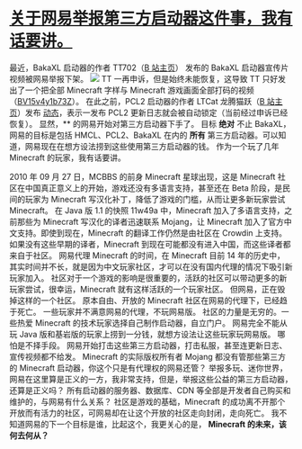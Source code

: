 # [关于网易举报第三方启动器这件事，我有话要讲。](https://github.com/miner233/blog/issues/7)

最近，BakaXL 启动器的作者 TT702（[B 站主页](https://space.bilibili.com/515094/)） 发布的 BakaXL 启动器宣传片视频被网易举报下架。
![](https://s1.vika.cn/space/2023/02/13/8218cef51c3f49c8a54a67a04bbaf90c)
TT 一再申诉，但是始终未能恢复，这导致 TT 只好发出了一个把全部 Minecraft 字样与 Minecraft 游戏画面全部打码的视频（[BV15v4y1b73Z](https://www.bilibili.com/video/BV15v4y1b73Z/)）。
在此之前，PCL2 启动器的作者 LTCat 龙腾猫跃（[B 站主页](https://space.bilibili.com/11343203/)）发布 [动态](https://www.bilibili.com/opus/756584581325389905)，表示一发布 PCL2 更新日志就会被自动锁定（当前经过申诉已经恢复）。
显然，** 的网易开始对第三方启动器下手了。
目标 **绝对** 不止 BakaXL，网易的目标是包括 HMCL、PCL2、BakaXL 在内的 **所有** 第三方启动器。可以知道，网易现在在想方设法捞到这些使用第三方启动器的钱。
作为一个玩了几年 Minecraft 的玩家，我有话要讲。

2010 年 09 月 27 日，MCBBS 的前身 Minecraft 星球出现，这是 Minecraft 社区在中国真正意义上的开始，游戏还没有多语言支持，甚至还在 Beta 阶段，是民间的玩家为 Minecraft 写汉化补丁，降低了游戏的门槛，从而让更多新玩家尝试 Minecraft。
在 Java 版 1.1 的快照 11w49a 中，Minecraft 加入了多语言支持，之前那些为 Minecraft 写汉化的译者迅速联系 Mojang，让 Minecraft 加入了官方中文支持。即使到现在，Minecraft 的翻译工作仍然是由社区在 Crowdin 上支持。
如果没有这些早期的译者，Minecraft 到现在可能都没有进入中国，而这些译者都来自于社区。
网易代理 Minecraft 的时间，在 Minecraft 目前 14 年的历史中，其实时间并不长，就是因为中文玩家社区，才可以在没有国内代理的情况下吸引新玩家加入。
社区对于一个游戏的影响是很重要的，活跃的社区可以带动更多的新玩家尝试，很幸运，Minecraft 就有这样活跃的一个玩家社区。
但网易，正在毁掉这样的一个社区。
原本自由、开放的 Minecraft 社区在网易的代理下，已经趋于死亡。
一些玩家并不满意网易的代理，不玩网易版。
社区的力量是无穷的。一些热爱 Minecraft 的技术玩家选择自己制作启动器，自立门户。
网易完全不能从玩 Java 版和基岩版的玩家上捞到一分钱，就想方设法让这些玩家玩网易版。
哪怕是不择手段。
网易开始打击这些第三方启动器，打击私服，甚至连更新日志、宣传视频都不给发。
Minecraft 的实际版权所有者 Mojang 都没有管那些第三方的 Minecraft 启动器，你这个只是有代理权的网易还管？
举报多玩、迷你世界，网易在这里算是正义的一方，我非常支持，但是，举报这些公益的第三方启动器，还算是正义吗？
所有启动器的服务器、数据库、CDN 等全部是开发者自己购买和维护的，与网易有什么关系？
社区是游戏的基础，Minecraft 的成功离不开那个开放而有活力的社区，可网易却在让这个开放的社区走向封闭，走向死亡。
我不知道网易的下一个目标是谁，比起这个，我更关心的是，
**Minecraft 的未来，该何去何从？**